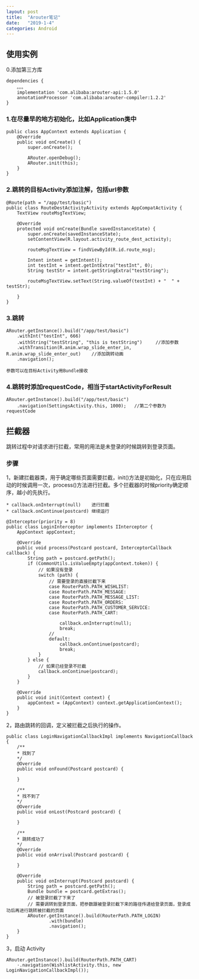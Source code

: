```yaml
---
layout: post
title:  "Arouter笔记"
date:   "2019-1-4"
categories: Android
---
```


## 使用实例

0.添加第三方库

    dependencies {
        。。。
        implementation 'com.alibaba:arouter-api:1.5.0'
        annotationProcessor 'com.alibaba:arouter-compiler:1.2.2'
    }

### 1.在尽量早的地方初始化，比如Application类中

    public class AppContext extends Application {
        @Override
        public void onCreate() {
            super.onCreate();

            ARouter.openDebug();
            ARouter.init(this);
        }
    }

### 2.跳转的目标Activity添加注解，包括url参数

    @Route(path = "/app/test/basic")
    public class RouteDestActivityActivity extends AppCompatActivity {
        TextView routeMsgTextView;

        @Override
        protected void onCreate(Bundle savedInstanceState) {
            super.onCreate(savedInstanceState);
            setContentView(R.layout.activity_route_dest_activity);

            routeMsgTextView = findViewById(R.id.route_msg);

            Intent intent = getIntent();
            int testInt = intent.getIntExtra("testInt", 0);
            String testStr = intent.getStringExtra("testString");

            routeMsgTextView.setText(String.valueOf(testInt) + "  " + testStr);

        }
    }

### 3.跳转

    ARouter.getInstance().build("/app/test/basic")
        .withInt("testInt", 666)
        .withString("testString", "this is testString")     //添加参数
        .withTransition(R.anim.wrap_slide_enter_in, R.anim.wrap_slide_enter_out)    //添加跳转动画
        .navigation();

    参数可以在目标Activity用Bundle接收

### 4.跳转时添加requestCode，相当于startActivityForResult

    ARouter.getInstance().build("/app/test/basic")
        .navigation(SettingsActivity.this, 1000);   //第二个参数为requestCode

## 拦截器

跳转过程中对请求进行拦截，常用的用法是未登录的时候跳转到登录页面。

### 步骤

1，新建拦截器类，用于确定哪些页面需要拦截，init()方法是初始化，只在应用启动的时候调用一次，process()方法进行拦截。多个拦截器的时候priority确定顺序，越小的先执行。

    * callback.onInterrupt(null)    进行拦截
    * callback.onContinue(postcard) 继续运行

    @Interceptor(priority = 8)
    public class LoginInterceptor implements IInterceptor {
        AppContext appContext;

        @Override
        public void process(Postcard postcard, InterceptorCallback callback) {
            String path = postcard.getPath();
            if (CommonUtils.isValueEmpty(appContext.token)) {
                // 如果没有登录
                switch (path) {
                    // 需要登录的直接拦截下来
                    case RouterPath.PATH_WISHLIST:
                    case RouterPath.PATH_MESSAGE:
                    case RouterPath.PATH_MESSAGE_LIST:
                    case RouterPath.PATH_ORDERS:
                    case RouterPath.PATH_CUSTOMER_SERVICE:
                    case RouterPath.PATH_CART:

                        callback.onInterrupt(null);
                        break;
                    //
                    default:
                        callback.onContinue(postcard);
                        break;
                }
            } else {
                // 如果已经登录不拦截
                callback.onContinue(postcard);
            }
        }

        @Override
        public void init(Context context) {
            appContext = (AppContext) context.getApplicationContext();
        }
    }

2，路由跳转的回调，定义被拦截之后执行的操作。

    public class LoginNavigationCallbackImpl implements NavigationCallback {
        /**
        * 找到了
        */
        @Override
        public void onFound(Postcard postcard) {

        }

        /**
        * 找不到了
        */
        @Override
        public void onLost(Postcard postcard) {

        }

        /**
        * 跳转成功了
        */
        @Override
        public void onArrival(Postcard postcard) {

        }

        @Override
        public void onInterrupt(Postcard postcard) {
            String path = postcard.getPath();
            Bundle bundle = postcard.getExtras();
            // 被登录拦截了下来了
            // 需要调转到登录页面，把参数跟被登录拦截下来的路径传递给登录页面，登录成功后再进行跳转被拦截的页面
            ARouter.getInstance().build(RouterPath.PATH_LOGIN)
                    .with(bundle)
                    .navigation();
        }
    }

3，启动 Activity

    ARouter.getInstance().build(RouterPath.PATH_CART)
        ·.navigation(WishlistActivity.this, new LoginNavigationCallbackImpl());